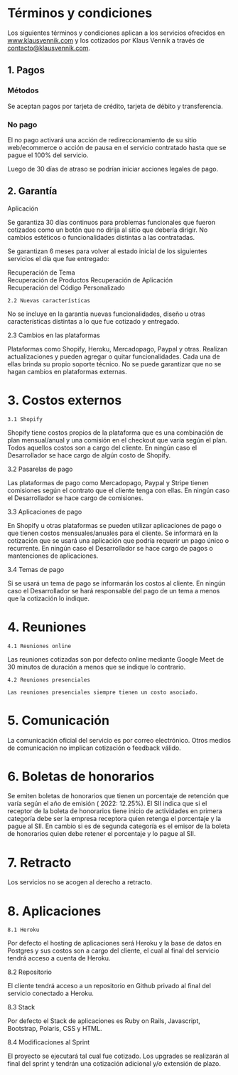 # Términos  y condiciones

Los siguientes términos y condiciones aplican a los servicios ofrecidos en www.klausvennik.com y los cotizados por Klaus Vennik a través de contacto@klausvennik.com. 


## 1. Pagos


### Métodos

Se aceptan pagos por tarjeta de crédito, tarjeta de débito y transferencia.

### No pago
		
El no pago activará una acción de redireccionamiento de su sitio web/ecommerce  o acción de pausa en el servicio contratado hasta que se pague el 100% del servicio.  

Luego de 30 días de atraso se podrían iniciar acciones legales de pago. 
	
## 2. Garantía 

Aplicación


Se garantiza 30 días continuos para problemas funcionales que fueron cotizados como un botón que no dirija al sitio que debería dirigir. No cambios estéticos o funcionalidades distintas a las contratadas.

Se garantizan 6 meses para volver al estado inicial de los siguientes servicios el día que fue entregado:

Recuperación de Tema  
Recuperación de Productos 
Recuperación de Aplicación  
Recuperación del Código Personalizado


	2.2 Nuevas características

No se incluye en la garantía nuevas funcionalidades, diseño u otras características distintas a lo que fue cotizado y entregado. 

2.3 Cambios en las plataformas


Plataformas como Shopify, Heroku, Mercadopago, Paypal y otras. Realizan actualizaciones y pueden agregar o quitar funcionalidades. Cada una de ellas brinda su propio soporte técnico. No se puede garantizar que no se hagan cambios en plataformas externas. 



# 3. Costos externos

	3.1 Shopify 
	
Shopify tiene costos propios de la plataforma que es una combinación de plan mensual/anual y una comisión en el checkout que varía según el plan. Todos aquellos costos son a cargo del cliente. En ningún caso el Desarrollador se hace cargo de algún costo de Shopify. 

3.2 Pasarelas de pago

Las plataformas de pago como Mercadopago, Paypal y Stripe tienen comisiones según el contrato que el cliente tenga con ellas. En ningún caso el Desarrollador se hace cargo de comisiones. 

3.3 Aplicaciones de pago 

En Shopify u otras plataformas se pueden utilizar aplicaciones de pago o que tienen costos mensuales/anuales para el cliente. Se informará en la cotización que se usará una aplicación que podría requerir un pago único o recurrente. En ningún caso el Desarrollador se hace cargo de pagos o mantenciones de aplicaciones. 
 
3.4 Temas de pago

Si se usará un tema de pago se informarán los costos al cliente. En ningún caso el Desarrollador se hará responsable del pago de un tema a menos que la cotización lo indique. 


# 4. Reuniones 

	4.1 Reuniones online

Las reuniones cotizadas son por defecto online mediante Google Meet de 30 minutos de duración a menos que se indique lo contrario.  

	4.2 Reuniones presenciales

	Las reuniones presenciales siempre tienen un costo asociado. 


# 5. Comunicación

La comunicación oficial del servicio es por correo electrónico. Otros medios de comunicación no implican cotización o feedback válido. 

# 6. Boletas de honorarios 

Se emiten boletas de honorarios que tienen un porcentaje de retención que varía según el año de emisión ( 2022: 12.25%). El SII indica que si el receptor de la boleta de honorarios tiene inicio de actividades en primera categoría debe ser la empresa receptora quien retenga el porcentaje y la pague al SII. En cambio si es de segunda categoría es el emisor de la boleta de honorarios quien debe retener el porcentaje y lo pague al SII. 

# 7. Retracto 

Los servicios no se acogen al derecho a retracto.

	
# 8. Aplicaciones

	8.1 Heroku

Por defecto el hosting de aplicaciones será Heroku y la base de datos en Postgres  y sus costos son a cargo del cliente, el cual al final del servicio tendrá acceso a cuenta de Heroku. 

8.2 Repositorio

El cliente tendrá acceso a un repositorio en Github privado al final del servicio conectado a Heroku.  

8.3 Stack

Por defecto el Stack de aplicaciones es Ruby on Rails, Javascript, Bootstrap, Polaris, CSS y HTML. 

8.4 Modificaciones al Sprint

El proyecto se ejecutará tal cual fue cotizado. Los upgrades se realizarán al final del sprint y tendrán una cotización adicional y/o extensión de plazo. 


